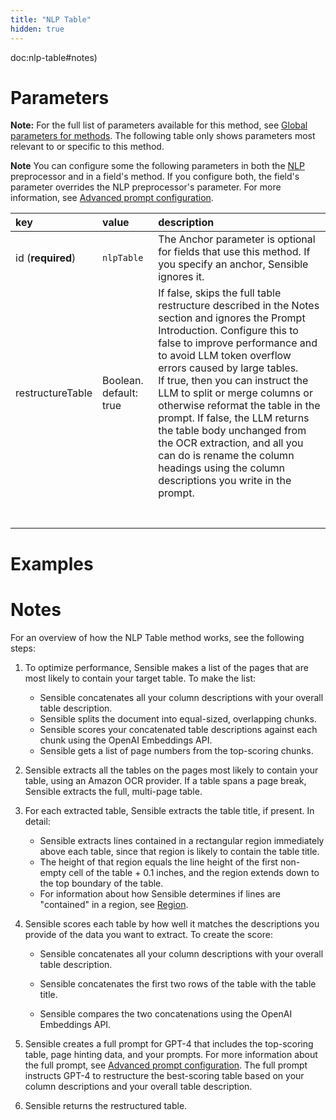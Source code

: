 ```yaml
---
title: "NLP Table"
hidden: true
---
```

doc:nlp-table#notes)

Parameters
====

**Note:** For the full list of parameters available for this method, see [Global parameters for methods](doc:method#section-global-parameters-for-methods). The following table only shows parameters most relevant to or specific to this method.

**Note** You can configure some the following parameters in both the [NLP](doc:nlp) preprocessor and in a field's method. If you configure both, the field's parameter overrides the NLP preprocessor's parameter. For more information, see [Advanced prompt configuration](doc:prompt).


| key               | value                  | description                                                  |
| :---------------- | :--------------------- | :----------------------------------------------------------- |
| id (**required**) | `nlpTable`             | The Anchor parameter is optional for fields that use this method. If you specify an anchor, Sensible ignores it. |
| restructureTable  | Boolean. default: true | If false, skips the full table restructure described in the Notes section and ignores the Prompt Introduction. Configure this to false to improve performance and to avoid LLM token overflow errors caused by large tables.<br/>If true, then you can instruct the LLM to split or merge columns or otherwise reformat the table in the prompt. If false, the LLM returns the table body unchanged from the OCR extraction, and all you can do is rename the column headings using the column descriptions you write in the prompt. |
|                   |                        |                                                              |
|                   |                        |                                                              |
|                   |                        |                                                              |
|                   |                        |                                                              |
|                   |                        |                                                              |
|                   |                        |                                                              |
|                   |                        |                                                              |



Examples
====

Notes
===

For an overview of how the NLP Table method works, see the following steps:


1. To optimize performance, Sensible makes a list of the pages that are most likely to contain your target table. To make the list:
   - Sensible concatenates all your column descriptions with your overall table description. 
   - Sensible splits the document into equal-sized, overlapping chunks. 
   - Sensible scores your concatenated table descriptions against each chunk using the OpenAI Embeddings API.
   - Sensible gets a list of page numbers from the top-scoring chunks.
2. Sensible extracts all the tables on the pages most likely to contain your table, using an Amazon OCR provider. If a table spans a page break, Sensible extracts the full, multi-page table.

3. For each extracted table, Sensible extracts the table title, if present.  In detail:

   -  Sensible extracts lines contained in a rectangular region immediately above each table, since that region is likely to contain the table title. 
   -  The height of that region equals the line height of the first non-empty cell of the table + 0.1 inches, and the region extends down to the top boundary of the table.
   -  For information about how Sensible determines if lines are "contained" in a region, see [Region](doc:region).

4. Sensible scores each table by how well it matches the descriptions you provide of the data you want to extract. To create the score:

   - Sensible concatenates all your column descriptions with your overall table description. 

   - Sensible concatenates the first two rows of the table with the table title.

   - Sensible compares the two concatenations using the OpenAI Embeddings API. 

5. Sensible creates a full prompt for GPT-4 that includes the top-scoring table, page hinting data, and your prompts. For more information about the full prompt, see [Advanced prompt configuration](doc:prompt). The full prompt instructs GPT-4 to restructure the best-scoring table based on your column descriptions and your overall table description. 

6. Sensible returns the restructured table.